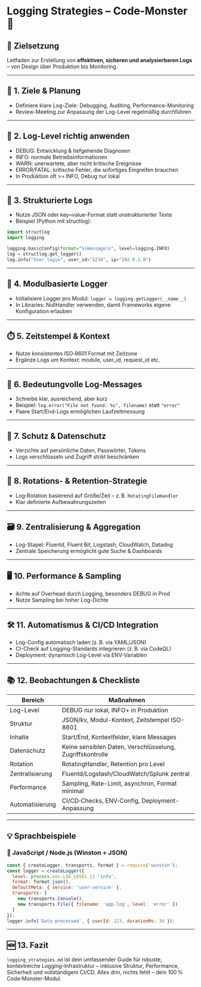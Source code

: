 
# Logging Strategies – Code‑Monster 🧠

## 🎯 Zielsetzung
Leitfaden zur Erstellung von **effektiven, sicheren und analysierbaren Logs** – von Design über Produktion bis Monitoring.

---

## 📌 1. Ziele & Planung
- Definiere klare Log-Ziele: Debugging, Auditing, Performance-Monitoring
- Review-Meeting zur Anpassung der Log-Level regelmäßig durchführen

---

## 🧭 2. Log-Level richtig anwenden
- DEBUG: Entwicklung & tiefgehende Diagnosen
- INFO: normale Betriebsinformationen
- WARN: unerwartete, aber nicht kritische Ereignisse
- ERROR/FATAL: kritische Fehler, die sofortiges Eingreifen brauchen
- In Produktion oft >= INFO, Debug nur lokal

---

## 🧱 3. Strukturierte Logs
- Nutze JSON oder key=value-Format statt unstrukturierter Texte
- Beispiel (Python mit structlog):

```python
import structlog
import logging

logging.basicConfig(format="%(message)s", level=logging.INFO)
log = structlog.get_logger()
log.info("User login", user_id="1234", ip="192.0.2.0")
```

---

## 🧰 4. Modulbasierte Logger
- Initialisiere Logger pro Modul: `logger = logging.getLogger(__name__)`
- In Libraries: NullHandler verwenden, damit Frameworks eigene Konfiguration erlauben

---

## ⏱️ 5. Zeitstempel & Kontext
- Nutze konsistentes ISO‑8601 Format mit Zeitzone
- Ergänze Logs um Kontext: module, user_id, request_id etc.

---

## 📝 6. Bedeutungvolle Log-Messages
- Schreibe klar, ausreichend, aber kurz
- Beispiel: `log.error("File not found: %s", filename)` statt `"error"`
- Paare Start/End-Logs ermöglichen Laufzeitmessung

---

## 🔐 7. Schutz & Datenschutz
- Verzichte auf persönliche Daten, Passwörter, Tokens
- Logs verschlüsseln und Zugriff strikt beschränken

---

## 🔄 8. Rotations- & Retention-Strategie
- Log‑Rotation basierend auf Größe/Zeit – z. B. `RotatingFileHandler`
- Klar definierte Aufbewahrungszeiten

---

## 🗃️ 9. Zentralisierung & Aggregation
- Log-Stapel: Fluentd, Fluent Bit, Logstash, CloudWatch, Datadog
- Zentrale Speicherung ermöglicht gute Suche & Dashboards

---

## 🖥️ 10. Performance & Sampling
- Achte auf Overhead durch Logging, besonders DEBUG in Prod
- Nutze Sampling bei hoher Log-Dichte

---

## 🛠️ 11. Automatismus & CI/CD Integration
- Log-Config automatisch laden (z. B. via YAML/JSON)
- CI-Check auf Logging-Standards integrieren (z. B. via CodeQL)
- Deployment: dynamisch Log-Level via ENV-Variablen

---

## 📚 12. Beobachtungen & Checkliste

| Bereich        | Maßnahmen                                                                 |
|----------------|----------------------------------------------------------------------------|
| Log-Level      | DEBUG nur lokal, INFO+ in Produktion                                      |
| Struktur       | JSON/kv, Modul-Kontext, Zeitstempel ISO-8601                              |
| Inhalte        | Start/End, Kontextfelder, klare Messages                                  |
| Datenschutz    | Keine sensiblen Daten, Verschlüsselung, Zugriffskontrolle                 |
| Rotation       | RotatingHandler, Retention pro Level                                      |
| Zentralisierung| Fluentd/Logstash/CloudWatch/Splunk zentral                               |
| Performance    | Sampling, Rate-Limit, asynchron, Format minimal                           |
| Automatisierung| CI/CD‑Checks, ENV‑Config, Deployment-Anpassung                            |

---

## 💡 Sprachbeispiele

### 🚀 JavaScript / Node.js (Winston + JSON)
```js
const { createLogger, transports, format } = require('winston');
const logger = createLogger({
  level: process.env.LOG_LEVEL || 'info',
  format: format.json(),
  defaultMeta: { service: 'user-service' },
  transports: [
    new transports.Console(),
    new transports.File({ filename: 'app.log', level: 'error' })
  ]
});
logger.info('Data processed', { userId: 123, durationMs: 34 });
```

---

## 🆕 13. Fazit
`logging_strategies.md` ist dein umfassender Guide für robuste, kontextreiche Logging-Infrastruktur – inklusive Struktur, Performance, Sicherheit und vollständigem CI/CD. Alles drin, nichts fehlt – dein 100 % Code‑Monster-Modul.
